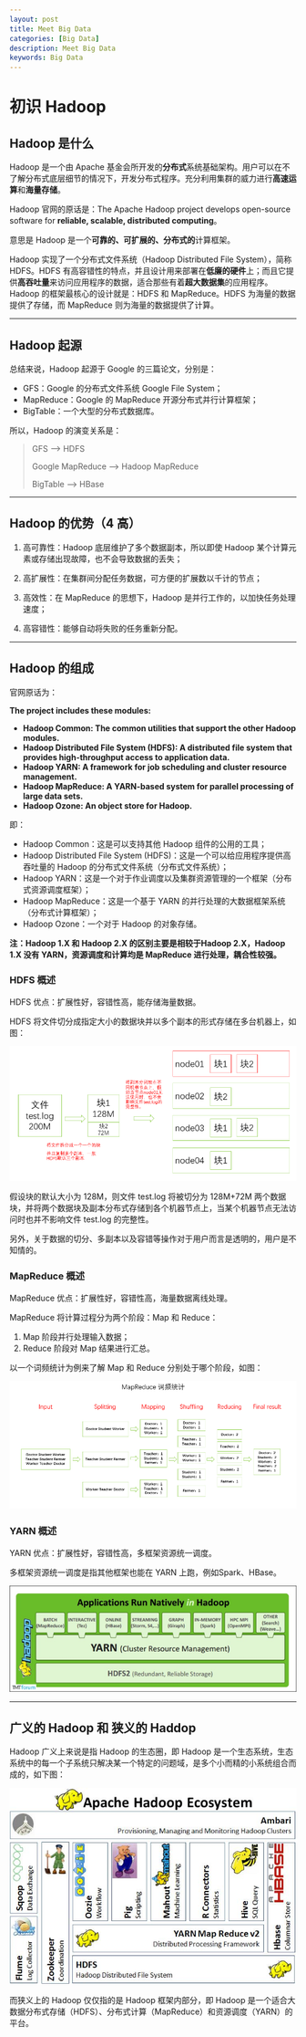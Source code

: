 ```yaml
---
layout: post
title: Meet Big Data
categories: [Big Data]
description: Meet Big Data
keywords: Big Data
---
```


# 初识 Hadoop

## Hadoop 是什么

Hadoop 是一个由 Apache 基金会所开发的**分布式**系统基础架构。用户可以在不了解分布式底层细节的情况下，开发分布式程序。充分利用集群的威力进行**高速运算**和**海量存储**。

Hadoop 官网的原话是：The Apache Hadoop project develops open-source software for **reliable, scalable, distributed computing**。

意思是 Hadoop 是一个**可靠的、可扩展的、分布式的**计算框架。

Hadoop 实现了一个分布式文件系统（Hadoop Distributed File System），简称 HDFS。HDFS 有高容错性的特点，并且设计用来部署在**低廉的硬件**上；而且它提供**高吞吐量**来访问应用程序的数据，适合那些有着**超大数据集**的应用程序。Hadoop 的框架最核心的设计就是：HDFS 和 MapReduce。HDFS 为海量的数据提供了存储，而 MapReduce 则为海量的数据提供了计算。

------------------------------

## Hadoop 起源

总结来说，Hadoop 起源于 Google 的三篇论文，分别是：
- GFS：Google 的分布式文件系统 Google File System；
- MapReduce：Google 的 MapReduce 开源分布式并行计算框架；
- BigTable：一个大型的分布式数据库。

所以，Hadoop 的演变关系是：

> GFS --> HDFS
>
> Google MapReduce --> Hadoop MapReduce
>
> BigTable --> HBase

------------------------------

## Hadoop 的优势（4 高）

1. 高可靠性：Hadoop 底层维护了多个数据副本，所以即使 Hadoop 某个计算元素或存储出现故障，也不会导致数据的丢失；
   
2. 高扩展性：在集群间分配任务数据，可方便的扩展数以千计的节点；

3. 高效性：在 MapReduce 的思想下，Hadoop 是并行工作的，以加快任务处理速度；

4. 高容错性：能够自动将失败的任务重新分配。

------------------------------

## Hadoop 的组成

官网原话为：

**The project includes these modules:**
- **Hadoop Common: The common utilities that support the other Hadoop modules.**
- **Hadoop Distributed File System (HDFS): A distributed file system that provides high-throughput access to application data.**
- **Hadoop YARN: A framework for job scheduling and cluster resource management.**
- **Hadoop MapReduce: A YARN-based system for parallel processing of large data sets.**
- **Hadoop Ozone: An object store for Hadoop.**

即：
- Hadoop Common：这是可以支持其他 Hadoop 组件的公用的工具；
- Hadoop Distributed File System (HDFS)：这是一个可以给应用程序提供高吞吐量的 Hadoop 的分布式文件系统（分布式文件系统）；
- Hadoop YARN：这是一个对于作业调度以及集群资源管理的一个框架（分布式资源调度框架）；
- Hadoop MapReduce：这是一个基于 YARN 的并行处理的大数据框架系统（分布式计算框架）；
- Hadoop Ozone：一个对于 Hadoop 的对象存储。

**注：Hadoop 1.X 和 Hadoop 2.X 的区别主要是相较于Hadoop 2.X，Hadoop 1.X 没有 YARN，资源调度和计算均是 MapReduce 进行处理，耦合性较强。**

### HDFS 概述

HDFS 优点：扩展性好，容错性高，能存储海量数据。

HDFS 将文件切分成指定大小的数据块并以多个副本的形式存储在多台机器上，如图：

![](/images/posts/bigdata/bigdata2-HDFS.png)

假设块的默认大小为 128M，则文件 test.log 将被切分为 128M+72M 两个数据块，并将两个数据块及副本分布式存储到各个机器节点上，当某个机器节点无法访问时也并不影响文件 test.log 的完整性。

另外，关于数据的切分、多副本以及容错等操作对于用户而言是透明的，用户是不知情的。

### MapReduce 概述

MapReduce 优点：扩展性好，容错性高，海量数据离线处理。

MapReduce 将计算过程分为两个阶段：Map 和 Reduce：
1. Map 阶段并行处理输入数据；
2. Reduce 阶段对 Map 结果进行汇总。

以一个词频统计为例来了解 Map 和 Reduce 分别处于哪个阶段，如图：

![](/images/posts/bigdata/bigdata2-MapReduce.png)


### YARN 概述

YARN 优点：扩展性好，容错性高，多框架资源统一调度。

多框架资源统一调度是指其他框架也能在 YARN 上跑，例如Spark、HBase。

![](/images/posts/bigdata/bigdata2-YARN.png)

------------------------------

## 广义的 Hadoop 和 狭义的 Haddop

Hadoop 广义上来说是指 Hadoop 的生态圈，即 Hadoop 是一个生态系统，生态系统中的每一个子系统只解决某一个特定的问题域，是多个小而精的小系统组合而成的，如下图：

![](/images/posts/bigdata/bigdata2-HadoopEcosystem.jpg)

而狭义上的 Hadoop 仅仅指的是 Hadoop 框架内部分，即 Hadoop 是一个适合大数据分布式存储（HDFS）、分布式计算（MapReduce）和资源调度（YARN）的平台。
